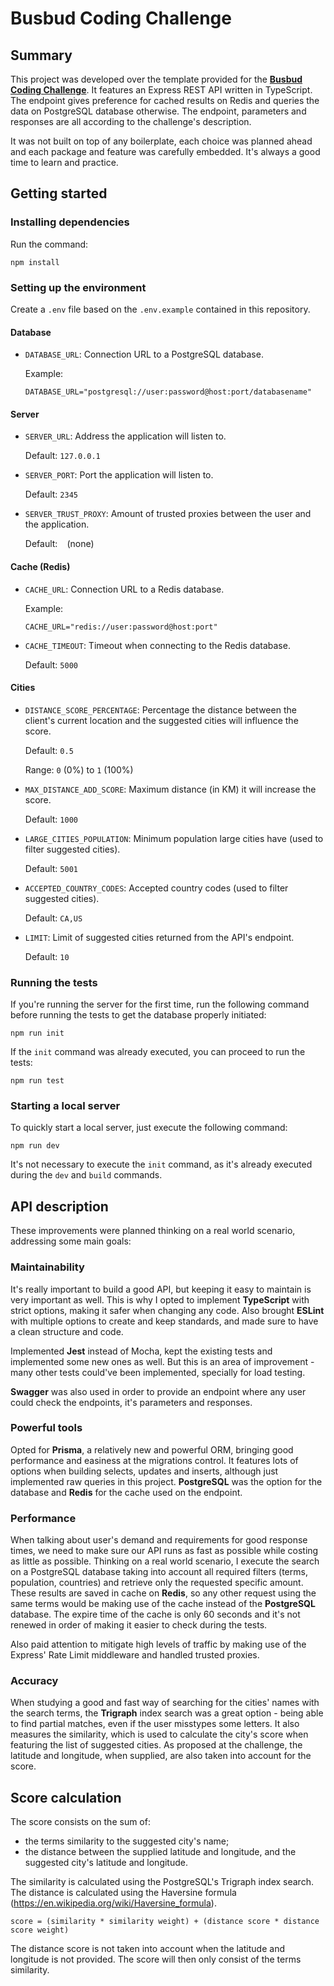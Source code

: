 # Busbud Coding Challenge

## Summary

This project was developed over the template provided for the [**Busbud Coding Challenge**](https://github.com/busbud/coding-challenge-backend-c). It features an Express REST API written in TypeScript. The endpoint gives preference for cached results on Redis and queries the data on PostgreSQL database otherwise. The endpoint, parameters and responses are all according to the challenge's description.

It was not built on top of any boilerplate, each choice was planned ahead and each package and feature was carefully embedded. It's always a good time to learn and practice.

## Getting started

### Installing dependencies

Run the command:

```
npm install
```

### Setting up the environment

Create a `.env` file based on the `.env.example` contained in this repository.

#### Database

- `DATABASE_URL`: Connection URL to a PostgreSQL database.

  Example:
  ```
  DATABASE_URL="postgresql://user:password@host:port/databasename"
  ```

#### Server

- `SERVER_URL`: Address the application will listen to.

  Default: `127.0.0.1`

- `SERVER_PORT`: Port the application will listen to.

  Default: `2345`

- `SERVER_TRUST_PROXY`: Amount of trusted proxies between the user and the application.

  Default: ` ` (none)

#### Cache (Redis)

- `CACHE_URL`: Connection URL to a Redis database.

  Example:
  ```
  CACHE_URL="redis://user:password@host:port"
  ```

- `CACHE_TIMEOUT`: Timeout when connecting to the Redis database.

  Default: `5000`

#### Cities

- `DISTANCE_SCORE_PERCENTAGE`: Percentage the distance between the client's current location and the suggested cities will influence the score.

  Default: `0.5`

  Range: `0` (0%) to `1` (100%)

- `MAX_DISTANCE_ADD_SCORE`: Maximum distance (in KM) it will increase the score.

  Default: `1000`

- `LARGE_CITIES_POPULATION`: Minimum population large cities have (used to filter suggested cities).

  Default: `5001`

- `ACCEPTED_COUNTRY_CODES`: Accepted country codes (used to filter suggested cities).

  Default: `CA,US`

- `LIMIT`: Limit of suggested cities returned from the API's endpoint.

  Default: `10`

### Running the tests

If you're running the server for the first time, run the following command before running the tests to get the database properly initiated:

```
npm run init
```

If the `init` command was already executed, you can proceed to run the tests:

```
npm run test
```

### Starting a local server

To quickly start a local server, just execute the following command:

```
npm run dev
```

It's not necessary to execute the `init` command, as it's already executed during the `dev` and `build` commands.

## API description

These improvements were planned thinking on a real world scenario, addressing some main goals:

### Maintainability

It's really important to build a good API, but keeping it easy to maintain is very important as well. This is why I opted to implement **TypeScript** with strict options, making it safer when changing any code. Also brought **ESLint** with multiple options to create and keep standards, and made sure to have a clean structure and code.

Implemented **Jest** instead of Mocha, kept the existing tests and implemented some new ones as well. But this is an area of improvement - many other tests could've been implemented, specially for load testing.

**Swagger** was also used in order to provide an endpoint where any user could check the endpoints, it's parameters and responses.

### Powerful tools

Opted for **Prisma**, a relatively new and powerful ORM, bringing good performance and easiness at the migrations control. It features lots of options when building selects, updates and inserts, although just implemented raw queries in this project. **PostgreSQL** was the option for the database and **Redis** for the cache used on the endpoint.

### Performance

When talking about user's demand and requirements for good response times, we need to make sure our API runs as fast as possible while costing as little as possible. Thinking on a real world scenario, I execute the search on a PostgreSQL database taking into account all required filters (terms, population, countries) and retrieve only the requested specific amount. These results are saved in cache on **Redis**, so any other request using the same terms would be making use of the cache instead of the **PostgreSQL** database. The expire time of the cache is only 60 seconds and it's not renewed in order of making it easier to check during the tests.

Also paid attention to mitigate high levels of traffic by making use of the Express' Rate Limit middleware and handled trusted proxies.

### Accuracy

When studying a good and fast way of searching for the cities' names with the search terms, the **Trigraph** index search was a great option - being able to find partial matches, even if the user misstypes some letters. It also measures the similarity, which is used to calculate the city's score when featuring the list of suggested cities. As proposed at the challenge, the latitude and longitude, when supplied, are also taken into account for the score.

## Score calculation

The score consists on the sum of:

- the terms similarity to the suggested city's name;
- the distance between the supplied latitude and longitude, and the suggested city's latitude and longitude.

The similarity is calculated using the PostgreSQL's Trigraph index search.
The distance is calculated using the Haversine formula (https://en.wikipedia.org/wiki/Haversine_formula).

```
score = (similarity * similarity weight) + (distance score * distance score weight)
```

The distance score is not taken into account when the latitude and longitude is not provided. The score will then only consist of the terms similarity.